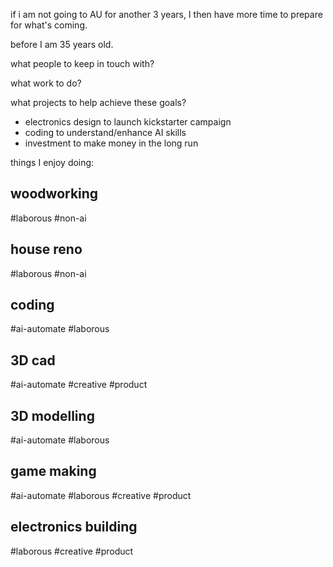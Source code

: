 if i am not going to AU for another 3 years, I then have more time to prepare for what's coming.

before I am 35 years old.

what people to keep in touch with?

what work to do?

what projects to help achieve these goals?
- electronics design to launch kickstarter campaign
- coding to understand/enhance AI skills
- investment to make money in the long run


things I enjoy doing:

## woodworking
#laborous #non-ai

## house reno
#laborous #non-ai

## coding
#ai-automate #laborous

## 3D cad 
#ai-automate #creative #product

## 3D modelling
#ai-automate #laborous

## game making
#ai-automate #laborous #creative #product

## electronics building
#laborous #creative #product
